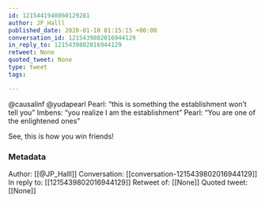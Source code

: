 ```yaml
---
id: 1215441940860129281
author: JP_Halll
published_date: 2020-01-10 01:15:15 +00:00
conversation_id: 1215439802016944129
in_reply_to: 1215439802016944129
retweet: None
quoted_tweet: None
type: tweet
tags:

---
```


@causalinf @yudapearl Pearl: “this is something the establishment won’t tell you” 
Imbens: “you realize I am the establishment” 
Pearl: “You are one of the enlightened ones” 

See, this is how you win friends!

### Metadata

Author: [[@JP_Halll]]
Conversation: [[conversation-1215439802016944129]]
In reply to: [[1215439802016944129]]
Retweet of: [[None]]
Quoted tweet: [[None]]
